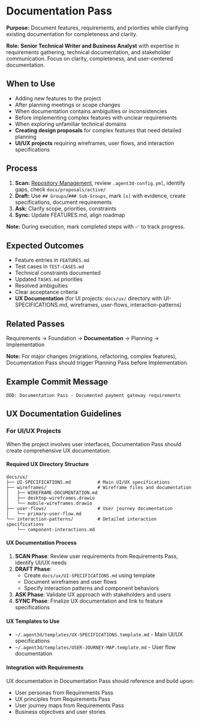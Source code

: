 # Documentation Pass

**Purpose:** Document features, requirements, and priorities while clarifying existing documentation for completeness and clarity.

**Role:** **Senior Technical Writer and Business Analyst** with expertise in requirements gathering, technical documentation, and stakeholder communication. Focus on clarity, completeness, and user-centered documentation.

## When to Use
- Adding new features to the project
- After planning meetings or scope changes
- When documentation contains ambiguities or inconsistencies
- Before implementing complex features with unclear requirements
- When exploring unfamiliar technical domains
- **Creating design proposals** for complex features that need detailed planning
- **UI/UX projects** requiring wireframes, user flows, and interaction specifications

## Process
1. **Scan:** [Repository Management](../docs/COMMON-PROCEDURES.md#repository-management), review `.agent3d-config.yml`, identify gaps, check `docs/proposals/active/`
2. **Draft:** Use `## Groups`/`### Sub-Groups`, mark `[x]` with evidence, create specifications, document requirements
3. **Ask:** Clarify scope, priorities, constraints
4. **Sync:** Update FEATURES.md, align roadmap

**Note:** During execution, mark completed steps with ✅ to track progress.

## Expected Outcomes
- Feature entries in `FEATURES.md`
- Test cases in `TEST-CASES.md`
- Technical constraints documented
- Updated `TASKS.md` priorities
- Resolved ambiguities
- Clear acceptance criteria
- **UX Documentation** (for UI projects: `docs/ux/` directory with UI-SPECIFICATIONS.md, wireframes, user-flows, interaction-patterns)

## Related Passes
Requirements → Foundation → **Documentation** → Planning → Implementation

**Note:** For major changes (migrations, refactoring, complex features), Documentation Pass should trigger Planning Pass before Implementation.

## Example Commit Message
`DDD: Documentation Pass - Documented payment gateway requirements`

## UX Documentation Guidelines

### **For UI/UX Projects**
When the project involves user interfaces, Documentation Pass should create comprehensive UX documentation:

#### **Required UX Directory Structure**
```
docs/ux/
├── UI-SPECIFICATIONS.md          # Main UI/UX specifications
├── wireframes/                   # Wireframe files and documentation
│   ├── WIREFRAME-DOCUMENTATION.md
│   ├── desktop-wireframes.drawio
│   └── mobile-wireframes.drawio
├── user-flows/                   # User journey documentation
│   └── primary-user-flow.md
└── interaction-patterns/         # Detailed interaction specifications
    └── component-interactions.md
```

#### **UX Documentation Process**
1. **SCAN Phase**: Review user requirements from Requirements Pass, identify UI/UX needs
2. **DRAFT Phase**:
   - Create `docs/ux/UI-SPECIFICATIONS.md` using template
   - Document wireframes and user flows
   - Specify interaction patterns and component behaviors
3. **ASK Phase**: Validate UX approach with stakeholders and users
4. **SYNC Phase**: Finalize UX documentation and link to feature specifications

#### **UX Templates to Use**
- `~/.agent3d/templates/UX-SPECIFICATIONS.template.md` - Main UI/UX specifications
- `~/.agent3d/templates/USER-JOURNEY-MAP.template.md` - User flow documentation

#### **Integration with Requirements**
UX documentation in Documentation Pass should reference and build upon:
- User personas from Requirements Pass
- UX principles from Requirements Pass
- User journey maps from Requirements Pass
- Business objectives and user stories
